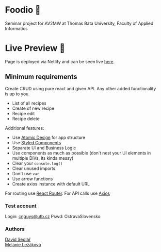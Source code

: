 # Foodio 🍔
Seminar project for AV2MW at Thomas Bata University, Faculty of Applied Informatics  

# Live Preview 🔴
Page is deployed via Netlify and can be seen live [here](https://foodioapp.netlify.app/).

## Minimum requirements
Create CRUD using pure react and given API. Any other added functionality is up to you.

* List of all recipes
* Create of new recipe
* Recipe edit
* Recipe delete

Additional features:
* Use [Atomic Design](https://bradfrost.com/blog/post/atomic-web-design/) for app structure
* Use [Styled Components](https://styled-components.com/)
* Separate UI and Business Logic
* Use components as much as possible (don't nest your UI elements in multiple DIVs, its kinda messy)
* Clear your `console.log()`
* Clear unused imports
* Don't use `var`
* Use arrow functions
* Create axios instance with default URL

For routing use [React Router](https://reacttraining.com/react-router/web/guides/quick-start).
For API calls use [Axios](https://github.com/axios/axios)

### Test account 
Login: cnguys@utb.cz
Pswd: OstravaSlovensko

### Authors
[David Sedlář](https://github.com/d3jw)  
[Melánie Ležáková](https://github.com/lezakovamel)
